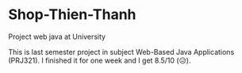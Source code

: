 # Shop-Thien-Thanh
Project web java at University


This is last semester project in subject Web-Based Java Applications (PRJ321). I finished it for one week and I get 8.5/10 (:disappointed_relieved:).
